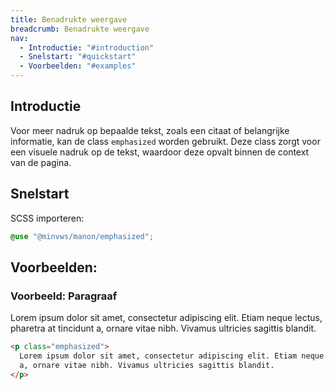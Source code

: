 ```yaml
---
title: Benadrukte weergave
breadcrumb: Benadrukte weergave
nav:
  - Introductie: "#introduction"
  - Snelstart: "#quickstart"
  - Voorbeelden: "#examples"
---
```


<h2 id="introduction">Introductie</h2>

Voor meer nadruk op bepaalde tekst, zoals een citaat of belangrijke informatie,
kan de class `emphasized` worden gebruikt. Deze class zorgt voor een visuele
nadruk op de tekst, waardoor deze opvalt binnen de context van de pagina.

<h2 id="quickstart">Snelstart</h2>

SCSS importeren:

```scss
@use "@minvws/manon/emphasized";
```

<h2 id="examples">Voorbeelden:</h2>

### Voorbeeld: Paragraaf

<p class="emphasized">
  Lorem ipsum dolor sit amet, consectetur adipiscing elit. Etiam neque lectus, pharetra at
  tincidunt a, ornare vitae nibh. Vivamus ultricies sagittis blandit.
</p>

```html
<p class="emphasized">
  Lorem ipsum dolor sit amet, consectetur adipiscing elit. Etiam neque lectus, pharetra at tincidunt
  a, ornare vitae nibh. Vivamus ultricies sagittis blandit.
</p>
```
